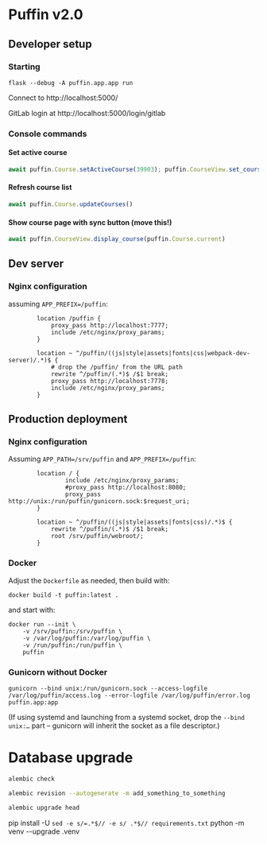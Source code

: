 # Puffin v2.0


## Developer setup

### Starting

```
flask --debug -A puffin.app.app run
```

Connect to http://localhost:5000/ 

GitLab login at http://localhost:5000/login/gitlab

### Console commands

#### Set active course

```javascript
await puffin.Course.setActiveCourse(39903); puffin.CourseView.set_course_view()
```

#### Refresh course list

```javascript
await puffin.Course.updateCourses()
```

#### Show course page with sync button (move this!)

```javascript
await puffin.CourseView.display_course(puffin.Course.current)
```
## Dev server
### Nginx configuration

assuming `APP_PREFIX=/puffin`:
```
        location /puffin {
            proxy_pass http://localhost:7777;
            include /etc/nginx/proxy_params;
        }

        location ~ ^/puffin/((js|style|assets|fonts|css|webpack-dev-server)/.*)$ {
            # drop the /puffin/ from the URL path
            rewrite ^/puffin/(.*)$ /$1 break;
            proxy_pass http://localhost:7778;
            include /etc/nginx/proxy_params;
        }
```

## Production deployment

### Nginx configuration
Assuming `APP_PATH=/srv/puffin` and `APP_PREFIX=/puffin`:
```
        location / {
                include /etc/nginx/proxy_params;
                #proxy_pass http://localhost:8080;
                proxy_pass http://unix:/run/puffin/gunicorn.sock:$request_uri;
        }

        location ~ ^/puffin/((js|style|assets|fonts|css)/.*)$ {
            rewrite ^/puffin/(.*)$ /$1 break;
            root /srv/puffin/webroot/;
        }
```

### Docker
Adjust the `Dockerfile` as needed, then build with:

```
docker build -t puffin:latest .
```

and start with:
```
docker run --init \
    -v /srv/puffin:/srv/puffin \
    -v /var/log/puffin:/var/log/puffin \
    -v /run/puffin:/run/puffin \
    puffin
```

### Gunicorn without Docker
```
gunicorn --bind unix:/run/gunicorn.sock --access-logfile /var/log/puffin/access.log --error-logfile /var/log/puffin/error.log puffin.app:app
```

(If using systemd and launching from a systemd socket, drop the `--bind unix:…` part – gunicorn will inherit the socket as a file descriptor.)

# Database upgrade

```sh
alembic check

alembic revision --autogenerate -m add_something_to_something

alembic upgrade head
```
pip install -U `sed -e s/=.*$// -e s/ .*$// requirements.txt`
python -m venv --upgrade .venv
